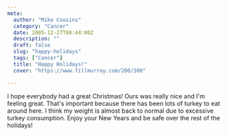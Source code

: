 ```yaml
---
meta:
  author: "Mike Cousins"
  category: "Cancer"
  date: 2005-12-27T00:44:00Z
  description: ""
  draft: false
  slug: "happy-holidays"
  tags: ["Cancer"]
  title: "Happy Holidays!"
  cover: "https://www.fillmurray.com/200/300"

---
```


I hope everybody had a great Christmas! Ours was really nice and I'm feeling
great. That's important because there has been lots of turkey to eat around
here. I think my weight is almost back to normal due to excessive turkey
consumption. Enjoy your New Years and be safe over the rest of the holidays!